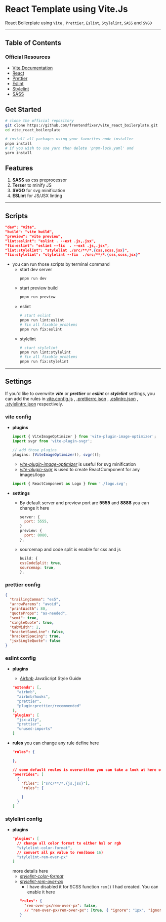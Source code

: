# React Template using Vite.Js

React Boilerplate using `Vite` , `Prettier`, `Eslint`, `Stylelint`, `SASS` and `SVGO`

---

## Table of Contents

### Official Resources

- [Vite Documentation](https://vitejs.dev/)
- [React](https://react.dev/learn)
- [Prettier](https://prettier.io/)
- [Eslint](https://eslint.org/docs/latest/use/getting-started)
- [Stylelint](https://stylelint.io/user-guide/get-started/)
- [SASS](https://sass-lang.com/documentation/)

## Get Started

```bash
# clone the official repository
git clone https://github.com/frontendfixer/vite_react_boilerplate.git
cd vite_react_boilerplate

# install all packages using your favorites node installer
pnpm install
# if you wish to use yarn then delete 'pnpm-lock.yaml' and
yarn install
```

## Features

1. **SASS** as css preprocessor
1. **Terser** to minify JS
1. **SVGO** for svg minification
1. **ESLint** for JS/JSX linting

---

## Scripts

```json
"dev": "vite",
"build": "vite build",
"preview": "vite preview",
"lint:eslint": "eslint . --ext .js,.jsx",
"fix:eslint": "eslint --fix  . --ext .js,.jsx",
"lint:stylelint": "stylelint ./src/**/*.{css,scss,jsx}",
"fix:stylelint": "stylelint --fix  ./src/**/*.{css,scss,jsx}"
```

- you can run those scripts by terminal command
  - start dev server
    ```bash
    pnpm run dev
    ```
  - start preview build
    ```bash
    pnpm run preview
    ```
  - eslint
    ```bash
    # start eslint
    pnpm run lint:eslint
    # fix all fixable problems
    pnpm run fix:eslint
    ```
  - stylelint
    ```bash
    # start stylelint
    pnpm run lint:stylelint
    # fix all fixable problems
    pnpm run fix:stylelint
    ```

---

## Settings

If you'd like to overwrite **_vite_** or **_prettier_** or **_eslint_** or **_stylelint_** settings, you can add the rules in [vite.config.js](#vite-config) , [.prettierrc.json](#prettier-config) , [.eslintrc.json](#eslint-config) , [.stylelintrc.json](#stylelint-config) respectively.

### vite config

- **plugins**

  ```js
  import { ViteImageOptimizer } from 'vite-plugin-image-optimizer';
  import svgr from 'vite-plugin-svgr';

  // add those plugins
  plugins: [ViteImageOptimizer(), svgr()];
  ```

  - [_vite-plugin-image-optimizer_](https://github.com/FatehAK/vite-plugin-image-optimizer) is useful for svg minification
  - [_vite-plugin-svgr_](https://github.com/pd4d10/vite-plugin-svgr) is used to create ReactComponent for any images/logo

  ```js
  import { ReactComponent as Logo } from './logo.svg';
  ```

- **settings**
  - By default server and preview port are **5555** and **8888** you can change it here
    ```js
    server: {
      port: 5555,
    }
    preview: {
      port: 8080,
    },
    ```
  - sourcemap and code split is enable for css and js
    ```js
    build: {
    cssCodeSplit: true,
    sourcemap: true,
    },
    ```

### prettier config

```json
{
  "trailingComma": "es5",
  "arrowParens": "avoid",
  "printWidth": 80,
  "quoteProps": "as-needed",
  "semi": true,
  "singleQuote": true,
  "tabWidth": 2,
  "bracketSameLine": false,
  "bracketSpacing": true,
  "jsxSingleQuote": false
}
```

### eslint config

- **plugins**
  - [_Airbnb_](https://github.com/airbnb/javascript) JavaScript Style Guide
  ```json
  "extends": [,
    "airbnb",
    "airbnb/hooks",
    "prettier",
    "plugin:prettier/recommended"
  ],
  "plugins": [
    "jsx-a11y",
    "prettier",
    "unused-imports"
  ]
  ```
- **rules**
  you can change any rule define here

  ```json
  "rules": {

  },

  // some default reules is overwritten you can take a look at here or completely remove it
  "overrides": [
    {
      "files": ["src/**/*.{js,jsx}"],
      "rules": {

      }
    }
  ]
  ```

### stylelint config

- **plugins**
  ```json
  "plugins": [
    // change all color format to either hsl or rgb
    "stylelint-color-format",
    // convert all px value to rem(base 16)
    "stylelint-rem-over-px"
  ]
  ```
  more details here
  - [_stylelint-color-format_](https://github.com/filipekiss/stylelint-color-format)
  - [_stylelint-rem-over-px_](https://github.com/a-tokyo/stylelint-rem-over-px)
    - I have disabled it for SCSS function `rem()` I had created. You can enable it here
    ```json
    "rules": {
      "rem-over-px/rem-over-px": false,
      // "rem-over-px/rem-over-px": [true, { "ignore": "1px", "ignoreFunctions": ["url"] , "ignoreAtRules": ["media"], fontSize: 16 }],
    }
    ```
